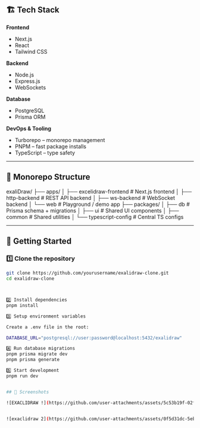 ## 🏗️ Tech Stack  

**Frontend**  
- Next.js  
- React  
- Tailwind CSS  

**Backend**  
- Node.js  
- Express.js  
- WebSockets  

**Database**  
- PostgreSQL  
- Prisma ORM  

**DevOps & Tooling**  
- Turborepo – monorepo management  
- PNPM – fast package installs  
- TypeScript – type safety  

---

## 📂 Monorepo Structure  

exaliDraw/
├── apps/
│ ├── excelidraw-frontend # Next.js frontend
│ ├── http-backend # REST API backend
│ ├── ws-backend # WebSocket backend
│ └── web # Playground / demo app
├── packages/
│ ├── db # Prisma schema + migrations
│ ├── ui # Shared UI components
│ ├── common # Shared utilities
│ └── typescript-config # Central TS configs




---

## 🚀 Getting Started  

### 1️⃣ Clone the repository  
```bash
git clone https://github.com/yourusername/exalidraw-clone.git
cd exalidraw-clone



2️⃣ Install dependencies
pnpm install

3️⃣ Setup environment variables

Create a .env file in the root:

DATABASE_URL="postgresql://user:password@localhost:5432/exalidraw"

4️⃣ Run database migrations
pnpm prisma migrate dev
pnpm prisma generate

5️⃣ Start development
pnpm run dev


## 📸 Screenshots

![EXACLIDRAW !](https://github.com/user-attachments/assets/5c53b19f-02f9-4281-a9e6-9fcf83b4f199)


![exaclidraw 2](https://github.com/user-attachments/assets/0f5d31dc-5eb1-491b-897e-bf00ee609e9f)



